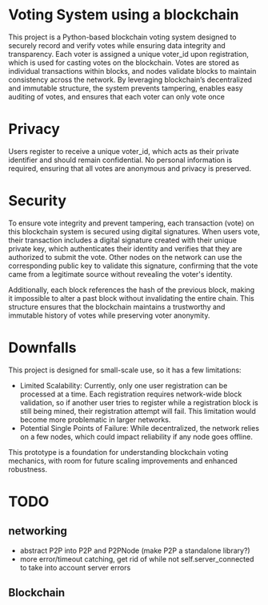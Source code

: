 # Voting System using a blockchain

This project is a Python-based blockchain voting system designed to securely record and verify votes while ensuring data integrity and transparency. Each voter is assigned a unique voter_id upon registration, which is used for casting votes on the blockchain. Votes are stored as individual transactions within blocks, and nodes validate blocks to maintain consistency across the network. By leveraging blockchain’s decentralized and immutable structure, the system prevents tampering, enables easy auditing of votes, and ensures that each voter can only vote once
 
# Privacy

Users register to receive a unique voter_id, which acts as their private identifier and should remain confidential. No personal information is required, ensuring that all votes are anonymous and privacy is preserved.

# Security

To ensure vote integrity and prevent tampering, each transaction (vote) on this blockchain system is secured using digital signatures. When users vote, their transaction includes a digital signature created with their unique private key, which authenticates their identity and verifies that they are authorized to submit the vote. Other nodes on the network can use the corresponding public key to validate this signature, confirming that the vote came from a legitimate source without revealing the voter's identity.

Additionally, each block references the hash of the previous block, making it impossible to alter a past block without invalidating the entire chain. This structure ensures that the blockchain maintains a trustworthy and immutable history of votes while preserving voter anonymity.

# Downfalls

This project is designed for small-scale use, so it has a few limitations:

- Limited Scalability: Currently, only one user registration can be processed at a time. Each registration requires network-wide block validation, so if another user tries to register while a registration block is still being mined, their registration attempt will fail. This limitation would become more problematic in larger networks.
- Potential Single Points of Failure: While decentralized, the network relies on a few nodes, which could impact reliability if any node goes offline.

This prototype is a foundation for understanding blockchain voting mechanics, with room for future scaling improvements and enhanced robustness.


# TODO
## networking
- abstract P2P into P2P and P2PNode (make P2P a standalone library?)
- more error/timeout catching, get rid of while not self.server_connected to take into account server errors

## Blockchain
